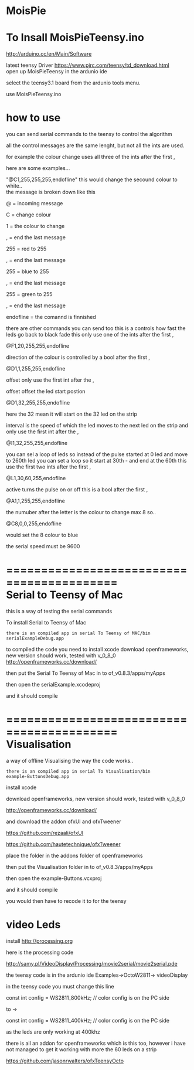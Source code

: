 MoisPie
=======

To Insall MoisPieTeensy.ino 
===================================
http://arduino.cc/en/Main/Software

latest teensy Driver
https://www.pjrc.com/teensy/td_download.html   
open up MoisPieTeensy in the ardunio ide

select the teensy3.1 board from the ardunio tools menu.

use MoisPieTeensy.ino 

how to use
===========

you can send serial commands to the teensy to control the algorithm

all the control messages are the same lenght, but not all the ints are used.

for example the colour change uses all three of the ints after the first , 

here are some examples...




 "@C1,255,255,255,endofline"
 this would change the secound colour to white..  
the message is broken down like this

@ = incoming message 

C = change colour

1 = the colour to change

, = end the last message

255 = red to 255

,  = end the last message

255 = blue to 255

,  = end the last message

255 = green to 255

,  = end the last message

endofline = the comannd is finnished


there are other commands you can send too
this is a controls how fast the leds go back to black 
fade this only use one of the ints after the first ,

@F1,20,255,255,endofline


direction of the colour is controlled by a bool after the first ,
 
@D1,1,255,255,endofline 
 
 offset only use the first int after the ,
 
 offset offset the led start postion 

@D1,32,255,255,endofline 

here the  32 mean it will start on the 32 led on the strip

interval is the speed of which the led moves to the next led on the strip
and only use the first int after the ,


@I1,32,255,255,endofline 

you can sel a loop of leds 
so instead of the pulse started at 0 led and move to 260th led
you can set a loop so it start at 30th - and end at the 60th 
this use the first two ints after the first ,

@L1,30,60,255,endofline 

active turns the pulse on or off
this is a bool after the first ,

@A1,1,255,255,endofline 


the numuber after the letter is the colour to change max 8
so..

@C8,0,0,255,endofline

  would set the 8 colour to blue
  
  
  
  the serial speed must be 9600
  
  
  
  
==========================================  
  Serial to Teensy of Mac
==========================================

this is a way of testing the serial commands 

To install Serial to Teensy of Mac

	there is an compiled app in serial To Teensy of MAC/bin
	serialExampleDebug.app
	
to compiled the code you need to 
install xcode
download openframeworks, new version should work, tested with v_0_8_0
http://openframeworks.cc/download/

then put the Serial To Teensy of Mac in to 
of_v0.8.3/apps/myApps

then open the serialExample.xcodeproj

and it should compile 




==========================================  
   Visualisation
==========================================

a way of offline Visualising the way the code works..


	there is an compiled app in serial To Visualisation/bin
	example-ButtonsDebug.app
	
install xcode

download openframeworks,
new version should work, tested with v_0_8_0

http://openframeworks.cc/download/

and download the addon ofxUI and ofxTweener

https://github.com/rezaali/ofxUI

https://github.com/hautetechnique/ofxTweener


place the folder in the addons folder of openframeworks 


then put the Visualisation folder in to 
of_v0.8.3/apps/myApps

then open the example-Buttons.vcxproj

and it should compile 

you would then have to recode it to for the teensy 



video Leds
==========================================


install
http://processing.org

here is the processing code 	
	
http://samy.pl/VideoDisplay/Processing/movie2serial/movie2serial.pde


the teensy code is in the ardunio ide 
Examples->OctoW2811-> videoDisplay

in the teensy code you must change this line 


const int config = WS2811_800kHz; // color config is on the PC side


to ->

const int config = WS2811_400kHz; // color config is on the PC side

as the leds are only working at 400khz


there is all an addon for openframeworks which is this too,
however i have not  managed to get it working 
with more the 60 leds on a strip 

https://github.com/jasonrwalters/ofxTeensyOcto








 














  
  
  
  
  




 
 
  
